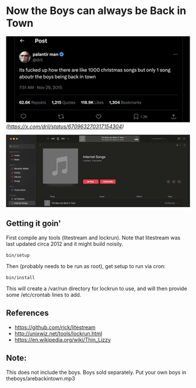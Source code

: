 # Now the Boys can always be Back in Town


![](./images/dril-tweet.png)
_(https://x.com/dril/status/670963270317154304)_

![](./images/down-at-dinos.png)

## Getting it goin'

First compile any tools (litestream and lockrun). Note that litestream was last updated circa 2012 and it might build noisily.

``` shell
bin/setup
```

Then (probably needs to be run as root), get setup to run via cron:

``` shell
bin/install
```

This will create a /var/run directory for lockrun to use, and will then provide some /etc/crontab lines to add.

## References

 - https://github.com/rick/litestream
 - http://unixwiz.net/tools/lockrun.html
 - https://en.wikipedia.org/wiki/Thin_Lizzy

## Note:

This does not include the boys. Boys sold separately. Put your own boys in theboys/arebackintown.mp3
